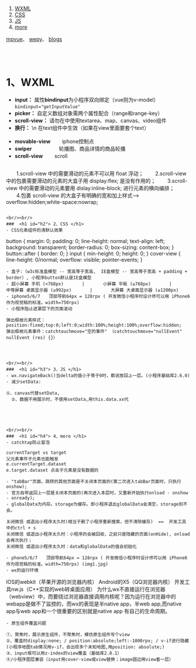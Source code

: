 ﻿1. <a href="#h1"> WXML </a>
2. <a href="#h2"> CSS </a>
3. <a href="#h3"> JS </a>
4. <a href="#h4"> more </a>



[mpvue](http://mpvue.com/)、
[wepy](https://tencent.github.io/wepy/document.html#/)、
[blogs](https://www.cnblogs.com/lgyong/p/9959023.html)


<br/><br/>
###  <h1 id="h1"> 1、WXML </h1>
- **input：** 属性**bindinput**为小程序双向绑定（vue则为v-model）``bindinput="getInputValue"``
- **picker：** 自定义数组对象需两个属性配合（range和range-key）
- **scroll-view：** 请勿在中使用textarea、map、canvas、video组件
- **换行：** \n 在text组件中生效（如果在view里面要套个text）
<br/><br/>
- **movable-view**　　 iphone控制点
- **swiper**　　　　　 轮播图、商品详情的商品轮播
- **scroll-view**　　  scroll
  ```
　　1.scroll-view 中的需要滑动的元素不可以用 float 浮动；
　　2.scroll-view 中的包裹需要滑动的元素的大盒子用 display:flex; 是没有作用的；
　　3.scroll-view 中的需要滑动的元素要用 dislay:inline-block; 进行元素的横向编排；
　　4.包裹 scroll-view 的大盒子有明确的宽和加上样式-->  overflow:hidden;white-space:nowrap;
  ```

<br/><br/>
###  <h1 id="h2"> 2、CSS </h1>
- CSS元素组件的清默认效果
  ```
  button { margin: 0; padding: 0; line-height: normal; text-align: left; background: transparent; border-radius: 0; box-sizing: content-box; }
	button::after { border: 0; }
	input { min-height: 0; height: 0; }
	cover-view { line-height: 0/normal; overflow: visible; pointer-events; }
  ```
- 盒子:（w3c标准盒模型 -- 宽高等于宽高,  IE盒模型 -- 宽高等于宽高 + padding + border）, 小程序button默认是IE盒模型
- 超小屏幕 手机 (<768px)       |       小屏幕 平板 (≥768px)       |       中等屏幕 桌面显示器 (≥992px)       |       大屏幕 大桌面显示器 (≥1200px)
- iphone5/6/7　　顶部导航64px = 128rpx ( 开发微信小程序时设计师可以用 iPhone6 作为视觉稿的标准。width=750rpx)
- 小程序阻止遮罩层下的页面滚动
  ```
    弹出框根元素样式：position:fixed;top:0;left:0;width:100%;height:100%;overflow:hidden;
    弹出框根元素事件：catchtouchmove="空的事件" （catchtouchmove="nullEvent"     nullEvent (res) {}）
  ```



<br/><br/>
###  <h1 id="h3"> 3、JS </h1>
- wx.navigateBack()当delta的值小于等于0时，都说放回上一层。(小程序基础库2.6.0)
- 减少setData:
  ```
    ①、canvas代替setData,
	  ②、数据不用展示时，不使用setData,用this.data.xx代
  ```




<br/><br/>
###  <h1 id="h4"> 4、more </h1>
- catchtap防止冒泡
  ```
	currentTarget vs target
	父元素事件子元素也能触发
	e.currentTarget.dataset
	e.target.dataset 点击子元素是没有数据的
  ```
- "tabBar"页面，跳转的其他页面是不关闭本页面的(第二次进入tabBar页面时，只执行onshow);
- 官方自带返回上一层是关闭本页面的(再次进入本层时，又重新开始执行onload - onshow - onready);
- globalData为内存。storage为缓存。即小程序退出globalData会清空，storage则不会。
  ```
    关闭微信 或退出小程序太久时(相当于删了小程序重新搜索，但不清除缓存)  ==  开发工具中的ctrl + s
    关闭微信 或退出小程序太久时：小程序的会被回收，之前只是隐藏的页面(onHide), onload会再次执行；
    关闭微信 或退出小程序太久时：data和globalData的值会初始化
  ```
- phone5/6/7　　顶部导航64px = 128rpx ( 开发微信小程序时设计师可以用 iPhone6 作为视觉稿的标准。width=750rpx) (img1.jpg)
- wx的运行环境
  ```
  IOS的webkit（苹果开源的浏览器内核）
	Android的X5（QQ浏览器内核）
	开发工具nw.js（C++实现的web转桌面应用）
	为什么wx不直接运行在浏览器（webview）中，而要绕过浏览器直接调用内核呢？因为运行在浏览器中的webapp是做不了监控的，而wx的表现是半native app，半web app,而native app与web app和一个很重要的区别就是native app 有自己的生命周期。
  ```
- 原生组件覆盖问题
  ```
    ①、聚焦时，展示原生组件，不聚焦时，模仿原生组件写个view
    ②、覆盖时display:none; / position:absolute;left:-1000rpx; / v-if进行隐藏   (小程序地图tab情况用v-if，会出现多个未知地图,用position: absolute;)
    ③、input框可以用z-index的view覆盖（基础库2.8.1）
    ④/小程序图层兼容（input用cover-view或view替换；image圆边用view套一层）
  ```

　　

